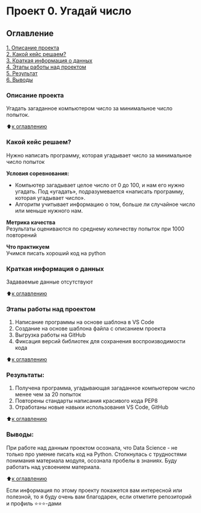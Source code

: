 # Проект 0. Угадай число

## Оглавление  
[1. Описание проекта](.README.md#Описание-проекта)  
[2. Какой кейс решаем?](.README.md#Какой-кейс-решаем)  
[3. Краткая информация о данных](.README.md#Краткая-информация-о-данных)  
[4. Этапы работы над проектом](.README.md#Этапы-работы-над-проектом)  
[5. Результат](.README.md#Результат)    
[6. Выводы](.README.md#Выводы) 

### Описание проекта    
Угадать загаданное компьютером число за минимальное число попыток.

:arrow_up:[к оглавлению](_)


### Какой кейс решаем?    
Нужно написать программу, которая угадывает число за минимальное число попыток

**Условия соревнования:**  
- Компьютер загадывает целое число от 0 до 100, и нам его нужно угадать. Под «угадать», подразумевается «написать программу, которая угадывает число».
- Алгоритм учитывает информацию о том, больше ли случайное число или меньше нужного нам.

**Метрика качества**     
Результаты оцениваются по среднему количеству попыток при 1000 повторений

**Что практикуем**     
Учимся писать хороший код на python


### Краткая информация о данных
Задаваемые данные отсутствуют
  

:arrow_up:[к оглавлению](.README.md#Оглавление)


### Этапы работы над проектом  

1. Написание программы на основе шаблона в VS Code
2. Создание на основе шаблона файла с описанием проекта
3. Выгрузка работы на GitHub
4. Фиксация версий библиотек для сохранения воспроизводимости кода

:arrow_up:[к оглавлению](.README.md#Оглавление)


### Результаты:  
1. Получена программа, угадывающая загаданное компьютером число менее чем за 20 попыток
2. Повторены стандарты написания красивого кода PEP8
3. Отработаны новые навыки использования VS Code, GitHub

:arrow_up:[к оглавлению](.README.md#Оглавление)


### Выводы:  
При работе над данным проектом осознала, что Data Science - не только про умение писать код на Python. Столкнулась с трудностями понимания материала модуля, осознала пробелы в знаниях. Буду работать над усвоением материала.

:arrow_up:[к оглавлению](.README.md#Оглавление)


Если информация по этому проекту покажется вам интересной или полезной, то я буду очень вам благодарен, если отметите репозиторий и профиль ⭐️⭐️⭐️-дами